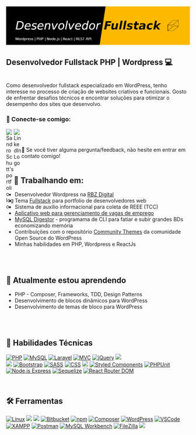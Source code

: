 <p align="center">
  <img src="./github-banner.png" alt="my banner">
</p>
<h2>
  Desenvolvedor Fullstack PHP | Wordpress 💻
</h2> 
</br>
Como desenvolvedor fullstack especializado em WordPress, tenho interesse no processo de criação de websites criativos e funcionais. Gosto de enfrentar desafios técnicos e encontrar soluções para otimizar o desempenho dos sites que desenvolvo.
</br>

### 🤝 Conecte-se comigo:
<a href="https://sandroscutt.com.br"><img align="left" src="https://sandroschutt.com.br/wp-content/uploads/2023/10/cropped-site-icon.png" alt="Sandro Schutt's portfolio logo." width="21px"/></a>
<a href="https://www.linkedin.com/in/sandro-schutt/"><img align="left" src="https://raw.githubusercontent.com/yushi1007/yushi1007/main/images/linkedin.svg" alt="LinkedInLogo" width="21px"/></a><br>
<br>

💬 Se você tiver alguma pergunta/feedback, não hesite em entrar em contato comigo!
</br>
</br>

## 🔭 Trabalhando em:
- Desenvolvedor Wordpress na [RBZ Digital](https://www.rbz.digital/)
- Tema [Fullstack](https://github.com/sandroschutt/fullstack) para portfolio de desenvolvedores web
- Sistema de auxílio informacional para coleta de REEE (TCC)
- [Aplicativo web para gerenciamento de vagas de emprego](https://myops.sandroschutt.com.br)
- [MySQL Digestor](https://github.com/sandroschutt/mysql-digestor) - programama de CLI para fatiar e subir grandes BDs economizando memória
- Contribuições com o repositório [Community Themes](https://github.com/WordPress/community-themes) da comunidade Open Source do WordPress
- Minhas habilidades em PHP, Wordpress e ReactJs
</br>
</br>

## 🌱 Atualmente estou aprendendo
- PHP - Composer, Frameworks, TDD, Design Patterns
- Desenvolvimento de blocos dinâmicos para WordPress
- Desenvolvimento de temas de bloco para WordPress
</br>
</br>

## 💼 Habilidades Técnicas
[![PHP](https://img.shields.io/badge/-PHP-777BB4?style=flat&logo=php&logoColor=white)](#)
[![MySQL](https://img.shields.io/badge/-MySQL-4479A1?style=flat&logo=mysql&logoColor=white)](#)
[![Laravel](https://img.shields.io/badge/-Laravel-FF2D20?style=flat&logo=laravel&logoColor=white)](#)
[![MVC](https://img.shields.io/badge/-MVC-FF00BF?style=flat)](#)
[![jQuery](https://img.shields.io/badge/-jQuery-0769AD?style=flat&logo=jquery&logoColor=white)](#)
![](https://img.shields.io/badge/Code-React-informational?style=flat&logo=react&color=61DAFB) </br>
![](https://img.shields.io/badge/Code-JavaScript-informational?style=flat&logo=JavaScript&color=F7DF1E)
[![Bootstrap](https://img.shields.io/badge/-Bootstrap-7952B3?style=flat&logo=bootstrap&logoColor=white)](#)
[![SASS](https://img.shields.io/badge/-SASS-CC6699?style=flat&logo=sass&logoColor=white)](#)
[![CSS](https://img.shields.io/badge/-CSS-1572B6?style=flat&logo=css3&logoColor=white)](#)
![](https://img.shields.io/badge/Code-HTML5-informational?style=flat&logo=HTML5&color=E34F26)
[![Styled Components](https://img.shields.io/npm/v/styled-components?label=styled-components&color=db7093)](https://www.npmjs.com/package/styled-components)
[![PHPUnit](https://img.shields.io/packagist/v/phpunit/phpunit?label=PHPUnit&color=green)](https://packagist.org/packages/phpunit/phpunit)
[![Node.js Express](https://img.shields.io/npm/v/express?label=express&color=green)](https://www.npmjs.com/package/express)
[![Sequelize](https://img.shields.io/npm/v/sequelize?label=sequelize&color=blue)](https://www.npmjs.com/package/sequelize)
[![React Router DOM](https://img.shields.io/npm/v/react-router-dom?label=react-router-dom&color=orange)](https://www.npmjs.com/package/react-router-dom)


</br>

## 🛠️ Ferramentas
[![Linux](https://img.shields.io/badge/-Linux-FCC624?style=flat&logo=linux&logoColor=white)](#)
![](https://img.shields.io/badge/Tools-Git-informational?style=flat&logo=Git&color=F05032)
![](https://img.shields.io/badge/Tools-GitHub-informational?style=flat&logo=GitHub&color=181717)
[![Bitbucket](https://img.shields.io/badge/Bitbucket-Repository-blue?logo=bitbucket)](https://bitbucket.org/)
[![npm](https://img.shields.io/badge/-npm-CB3837?style=flat&logo=npm&logoColor=white)](#)
[![Composer](https://img.shields.io/badge/-Composer-885630?style=flat&logo=composer&logoColor=white)](#)
[![WordPress](https://img.shields.io/badge/-WordPress-21759B?style=flat&logo=wordpress&logoColor=white)](#)
[![VSCode](https://img.shields.io/badge/-VSCode-007ACC?style=flat&logo=visual-studio-code&logoColor=white)](#)
[![XAMPP](https://img.shields.io/badge/-XAMPP-F37623?style=flat&logo=xampp&logoColor=white)](#)
[![Postman](https://img.shields.io/badge/-Postman-FF6C37?style=flat&logo=postman&logoColor=white)](#)
[![MySQL Workbench](https://img.shields.io/badge/-MySQL%20Workbench-4479A1?style=flat&logo=mysql&logoColor=white)](#)
[![FileZilla](https://img.shields.io/badge/-FileZilla-BF0000?style=flat&logo=filezilla&logoColor=white)](#)
![](https://img.shields.io/badge/Tools-Figma-informational?style=flat&logo=Figma&color=F24E1E)
</br>

